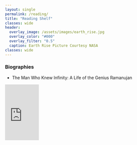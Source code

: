 ```yaml
---
layout: single
permalink: /reading/
title: "Reading Shelf"
classes: wide
header:
  overlay_image: /assets/images/earth_rise.jpg
  overlay_color: "#000"
  overlay_filter: "0.5"
  caption: Earth Rise Picture Courtesy NASA
classes: wide
---
```


### Biographies
* The Man Who Knew Infinity: A Life of the Genius Ramanujan 
<iframe type="text/html" width="112" height="184" frameborder="0" allowfullscreen style="max-width:100%" src="https://read.amazon.com/kp/card?asin=B00P6TZFT6&preview=inline&linkCode=kpe&ref_=cm_sw_r_kb_dp_3XBJG2D38C17C85B39V5" ></iframe>
